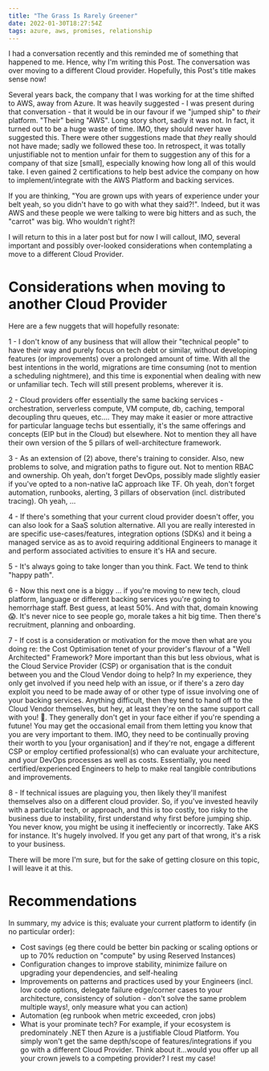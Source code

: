 ```yaml
---
title: "The Grass Is Rarely Greener"
date: 2022-01-30T18:27:54Z
tags: azure, aws, promises, relationship
---
```


I had a conversation recently and this reminded me of something that happened to me.  Hence, why I'm writing this Post.  The conversation was over moving to a different Cloud provider. Hopefully, this Post's title makes sense now!

Several years back, the company that I was working for at the time shifted to AWS, away from Azure.  It was heavily suggested - I was present during that conversation - that it would be in our favour if we "jumped ship" to _their_ platform.  "Their" being "AWS".  Long story short, sadly it was not.  In fact, it turned out to be a huge waste of time.  IMO, they should never have suggested this.  There were other suggestions made that _they_ really should not have made; sadly we followed these too.  In retrospect, it was totally unjustifiable not to mention unfair for them to suggestion any of this for a company of that size [small], especially knowing how long all of this would take.  I even gained 2 certifications to help best advice the company on how to implement/integrate with the AWS Platform and backing services.

If you are thinking, "You are grown ups with years of experience under your belt yeah, so you didn't have to go with what they said?!".  Indeed, but it was AWS and these people we were talking to were big hitters and as such, the "carrot" was big. Who wouldn't right?!

I will return to this in a later post but for now I will callout, IMO, several important and possibly over-looked considerations when contemplating a move to a different Cloud Provider.

# Considerations when moving to another Cloud Provider

Here are a few nuggets that will hopefully resonate:

1 - I don't know of any business that will allow their "technical people" to have their way and purely focus on tech debt or similar, without developing features (or improvements) over a prolonged amount of time.  With all the best intentions in the world, migrations are time consuming (not to mention a scheduling nightmere), and this time is exponential when dealing with new or unfamiliar tech.  Tech will still present problems, wherever it is.

2 - Cloud providers offer essentially the same backing services - orchestration, serverless compute, VM compute, db, caching, temporal decoupling thru queues, etc.... They may make it easier or more attractive for particular language techs but essentially, it's the same offerings and concepts (EIP but in the Cloud) but elsewhere. Not to mention they all have their own version of the 5 pillars of well-architecture framework.

3 - As an extension of (2) above, there's training to consider.  Also, new problems to solve, and migration paths to figure out.  Not to mention RBAC and ownership.  Oh yeah, don't forget DevOps, possibly made slightly easier if you've opted to a non-native IaC approach like TF.  Oh yeah, don't forget automation, runbooks, alerting, 3 pillars of observation (incl. distributed tracing). Oh yeah, ...

4 - If there's something that your current cloud provider doesn't offer, you can also look for a SaaS solution alternative.  All you are really interested in are specific use-cases/features, integration options (SDKs) and it being a managed service as as to avoid requiring additional Engineers to manage it and perform associated activities to ensure it's HA and secure.  

5 - It's always going to take longer than you think.  Fact.  We tend to think "happy path".

6 - Now this next one is a biggy ... if you're moving to new tech, cloud platform, language or different backing services you're going to hemorrhage staff.  Best guess, at least 50%.  And with that, domain knowing 😱.  It's never nice to see people go, morale takes a hit big time.  Then there's recruitment, planning and onboarding.

7 - If cost is a consideration or motivation for the move then what are you doing re: the Cost Optimisation tenet of your provider's flavour of a "Well Architected" Framework?  More important than this but less obvious, what is the Cloud Service Provider (CSP) or organisation that is the conduit between you and the Cloud Vendor doing to help?  In my experience, they only get involved if you need help with an issue, or if there's a zero day exploit you need to be made away of or other type of issue involving one of your backing services.  Anything difficult, then they tend to hand off to the Cloud Vendor themselves, but hey, at least they're on the same support call with you! 👀.  They generally don't get in your face either if you're spending a futune!  You may get the occasional email from them letting you know that you are very important to them.  IMO, they need to be continually proving their worth to you [your organisation] and if they're not, engage a different CSP  or employ certified professional(s) who can evaluate your architecture, and your DevOps processes as well as costs.  Essentially, you need certified/experienced Engineers to help to make real tangible contributions and improvements.

8 - If technical issues are plaguing you, then likely they'll manifest themselves also on a different cloud provider.  So, if you've invested heavily with a particular tech, or approach, and this is too costly, too risky to the business due to instability, first understand why first before jumping ship.  You never know, you might be using it ineffeciently or incorrectly.  Take AKS for instance.  It's hugely involved.  If you get any part of that wrong, it's a risk to your business.

There will be more I'm sure, but for the sake of getting closure on this topic, I will leave it at this.  

# Recommendations

In summary, my advice is this; evaluate your current platform to identify (in no particular order):

- Cost savings (eg there could be better bin packing or scaling options or up to 70% reduction on "compute" by using Reserved Instances)
- Configuration changes to improve stability, minimize failure on upgrading your dependencies, and self-healing
- Improvements on patterns and practices used by your Engineers (incl. low code options, delegate failure edge/corner cases to your architecture, consistency of solution - don't solve the same problem multiple ways!, only measure what you can action)
- Automation (eg runbook when metric exceeded, cron jobs)
- What is your prominate tech?  For example, if your ecosystem is predominately .NET then Azure is a justifiable Cloud Platform.  You simply won't get the same depth/scope of features/integrations if you go with a different Cloud Provider.  Think about it...would you offer up all your crown jewels to a competing provider? I rest my case!

